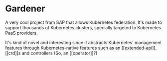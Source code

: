 # Gardener
A very cool project from SAP that allows Kubernetes federation. It's made to support thousands of Kubernetes clusters, specially targeted to Kubernetes PaaS providers.

It's kind of novel and interesting since it abstracts Kubernetes' management features through Kubernetes-native features such as an [[extended-api]], [[crd]]s and controllers (So, an [[operator]]?)

